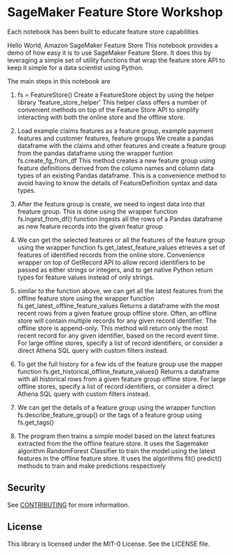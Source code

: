 # SageMaker Feature Store Workshop

Each notebook has been built to educate feature store capabilities

Hello World, Amazon SageMaker Feature Store
This notebook provides a demo of how easy it is to use SageMaker Feature Store. It does this by leveraging a simple  set of utility functions that wrap the feature store API to keep it simple for a data scientist using Python.

The main steps in this notebook are 

1) fs = FeatureStore()
Create a FeatureStore object by using the helper library 'feature_store_helper'
This helper class offers a number of convenient methods on top of the Feature Store
    API to simplify interacting with both the online store and the offline store.

2) Load example claims features as a feature group, example payment features and customer features, feature groups
We create a pandas dataframe with the claims and other features and create a feature group from the pandas dataframe using the wrapper funtion 
fs.create_fg_from_df
This method creates a new feature group using feature definitions derived from 
the column names and column data types of an existing Pandas dataframe. This is a convenience method to avoid having to know the details of FeatureDefinition syntax and data types. 

3) After the feature group is create, we need to ingest data into that freature group. This is done using the wrapper function 
fs.ingest_from_df() function
Ingests all the rows of a Pandas dataframe as new feature records into the given featur group

4) We can get the selected features or all the features of the feature group using the wrapper function 
fs.get_latest_feature_values 
etrieves a set of features of identified records from the online store.
Convenience wrapper on top of GetRecord API to allow record identifiers to be passed as either strings or integers, and to get native Python return types for feature values instead of only strings.

5) similar to the function above, we can get all the latest features from the offline feature store using the wrapper function 
fs.get_latest_offline_feature_values
Returns a dataframe with the most recent rows from a given feature group offline store.
Often, an offline store will contain multiple records for any given record identifier.
The offline store is append-only. This method will return only the most recent record
for any given identifier, based on the record event time.
For large offline stores, specify a list of record identifiers, or consider a direct Athena SQL query with custom filters instead.
       
6) To get the full history for a few ids of the feature group use the mapper function
fs.get_historical_offline_feature_values()
Returns a dataframe with all historical rows from a given feature group offline store.
For large offline stores, specify a list of record identifiers, or consider a direct Athena SQL query with custom filters instead. 

7) We can get the details of a feature group using the wrapper function 
fs.describe_feature_group()
or the tags of a feature group using 
fs.get_tags() 

8) The program then trains a simple model based on the latest features extracted from the the offline feature store. It uses the Sagemaker algorithm RandomForest Classifier to train the model using the latest features in the offline feature store. It uses the algorithms 
fit()
predict()
methods to train and make predictions respectively

 

## Security

See [CONTRIBUTING](CONTRIBUTING.md#security-issue-notifications) for more information.

## License

This library is licensed under the MIT-0 License. See the LICENSE file.

